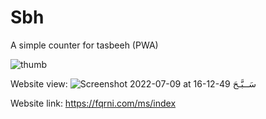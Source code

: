 # Sbh
A simple counter for tasbeeh (PWA) 



![thumb](https://user-images.githubusercontent.com/85626756/178106310-4e124d32-60fc-4641-aa71-7f06cf7d542e.png)


Website view:
![Screenshot 2022-07-09 at 16-12-49 سَــبَّـحَ](https://user-images.githubusercontent.com/85626756/178107263-5e79e661-6729-461a-bd09-485735e6ed86.png)


Website link:
https://fqrni.com/ms/index
